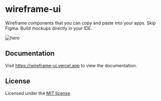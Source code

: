 # wireframe-ui

Wireframe components that you can copy and paste into your apps. Skip Figma. Build mockups directly in your IDE.

![hero](https://github.com/user-attachments/assets/6d6ab50a-a5cc-4ae5-a5fe-9bf131be252a)

## Documentation

Visit https://wireframe-ui.vercel.app to view the documentation.

## License

Licensed under the [MIT license](https://github.com/aguiarsc/wireframe-ui/blob/main/LICENSE.md).
